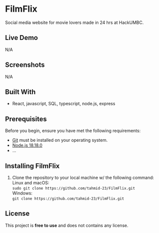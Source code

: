 # FilmFlix
Social media website for movie lovers made in 24 hrs at HackUMBC.

## Live Demo
N/A

## Screenshots
N/A

## Built With
- React, javascript, SQL, typescript, node.js, express

## Prerequisites
Before you begin, ensure you have met the following requirements:
  - [Git](https://git-scm.com/downloads) must be installed on your operating system.
  - [Node.js 18.18.0](https://nodejs.org/en)
  - ...

## Installing FilmFlix
1. Clone the repository to your local machine w/ the following command:\
Linux and macOS:\
```sudo git clone https://github.com/tahmid-23/FilmFlix.git```\
Windows:\
```git clone https://github.com/tahmid-23/FilmFlix.git```

## License
This project is **free to use** and does not contains any license.



